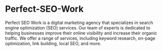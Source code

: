 # Perfect-SEO-Work
Perfect SEO Work is a digital marketing agency that specializes in search engine optimization (SEO) services. Our team of experts is dedicated to helping businesses improve their online visibility and increase their organic traffic. We offer a range of services, including keyword research, on-page optimization, link building, local SEO, and more. 
